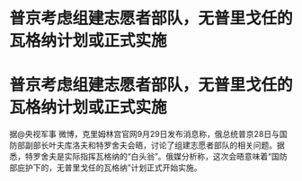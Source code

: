 # 普京考虑组建志愿者部队，无普里戈任的瓦格纳计划或正式实施

# 普京考虑组建志愿者部队，无普里戈任的瓦格纳计划或正式实施

据@央视军事
微博，克里姆林宫官网9月29日发布消息称，俄总统普京28日与国防部副部长叶夫库洛夫和特罗舍夫会晤，讨论了组建志愿者部队的相关问题。据悉，特罗舍夫是实际指挥瓦格纳的“白头翁”。俄媒分析称，这次会晤意味着“国防部庇护下的，无普里戈任的瓦格纳”计划正式开始实施。

